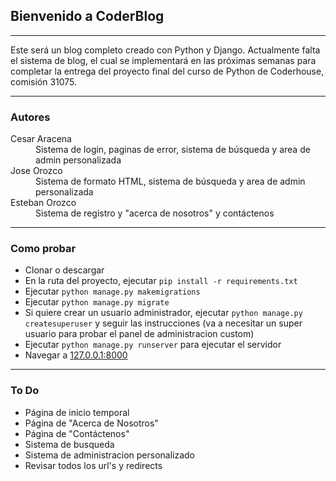 ## Bienvenido a CoderBlog

___

Este será un blog completo creado con Python y Django. Actualmente falta el sistema de blog, el cual se implementará en las próximas semanas para completar la entrega del proyecto final del curso de Python de Coderhouse, comisión 31075.

___

### Autores

<dl>
    <dt>Cesar Aracena</dt>
    <dd>Sistema de login, paginas de error, sistema de búsqueda y area de admin personalizada</dd>
    <dt>Jose Orozco</dt>
    <dd>Sistema de formato HTML, sistema de búsqueda y area de admin personalizada</dd>
    <dt>Esteban Orozco</dt>
    <dd>Sistema de registro y "acerca de nosotros" y contáctenos</dd>
</dl>

___

### Como probar

* Clonar o descargar
* En la ruta del proyecto, ejecutar `pip install -r requirements.txt`
* Ejecutar `python manage.py makemigrations`
* Ejecutar `python manage.py migrate`
* Si quiere crear un usuario administrador, ejecutar `python manage.py createsuperuser` y seguir las instrucciones (va a necesitar un super usuario para probar el panel de administracion custom)
* Ejecutar `python manage.py runserver` para ejecutar el servidor
* Navegar a [127.0.0.1:8000](http://127.0.0.1:8000)

___

### To Do

* Página de inicio temporal
* Página de "Acerca de Nosotros"
* Página de "Contáctenos"
* Sistema de busqueda
* Sistema de administracion personalizado
* Revisar todos los url's y redirects
